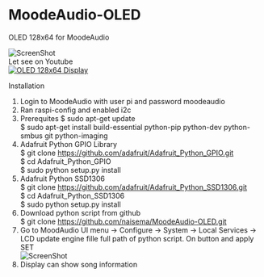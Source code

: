 # MoodeAudio-OLED
OLED 128x64 for MoodeAudio

![ScreenShot](https://github.com/naisema/MoodeAudio-OLED/blob/developer/OLED%20128x64.jpg?raw=true "OLED 128x64 Display")
<br />
Let see on Youtube <br />
[![OLED 128x64 Display](https://img.youtube.com/vi/ZFla1naHdzA/0.jpg)](https://www.youtube.com/watch?v=ZFla1naHdzA "OLED 126x64 Display")
<br />

Installation

1. Login to MoodeAudio with user pi and password moodeaudio
2. Ran raspi-config and enabled i2c
3. Prerequites
   $ sudo apt-get update <br />
   $ sudo apt-get install build-essential python-pip python-dev python-smbus git python-imaging <br />
4. Adafruit Python GPIO Library <br />
   $ git clone https://github.com/adafruit/Adafruit_Python_GPIO.git <br />
   $ cd Adafruit_Python_GPIO <br />
   $ sudo python setup.py install <br />
5. Adafruit Python SSD1306 <br />
   $ git clone https://github.com/adafruit/Adafruit_Python_SSD1306.git <br />
   $ cd Adafruit_Python_SSD1306 <br />
   $ sudo python setup.py install <br />
6. Download python script from github <br />
   $ git clone https://github.com/naisema/MoodeAudio-OLED.git <br />
7. Go to MoodAudio UI menu -> Configure -> System -> Local Services -> LCD update engine
   fille full path of python script. On button and apply SET <br />
   ![ScreenShot](https://github.com/naisema/MoodeAudio-OLED/blob/developer/Python_LCD_setup.jpg?raw=true "Python LCD setup")
8. Display can show song information

